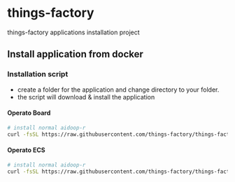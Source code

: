 # things-factory
things-factory applications installation project

## Install application from docker

### Installation script

- create a folder for the application and change directory to your folder.
- the script will download & install the application

#### Operato Board

  ```bash
  # install normal aidoop-r 
  curl -fsSL https://raw.githubusercontent.com/things-factory/things-factory/master/packages/operato-board/installer/install.sh | bash -s
  ```

#### Operato ECS

  ```bash
  # install normal aidoop-r 
  curl -fsSL https://raw.githubusercontent.com/things-factory/things-factory/master/packages/operato-ecs/installer/install.sh | bash -s
  ```
